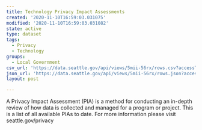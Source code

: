 ```yaml
---
title: Technology Privacy Impact Assessments
created: '2020-11-10T16:59:03.031075'
modified: '2020-11-10T16:59:03.031082'
state: active
type: dataset
tags:
  - Privacy
  - Technology
groups:
  - Local Government
csv_url: 'https://data.seattle.gov/api/views/5mii-56rx/rows.csv?accessType=DOWNLOAD'
json_url: 'https://data.seattle.gov/api/views/5mii-56rx/rows.json?accessType=DOWNLOAD'
layout: post

---
```

A Privacy Impact Assessment (PIA) is a method for conducting an in-depth review of how data is collected and managed for a program or project. This is a list of all available PIAs to date. For more information please visit seattle.gov/privacy
